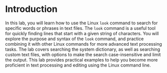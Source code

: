 # Introduction

In this lab, you will learn how to use the Linux `look` command to search for specific words or phrases in text files. The `look` command is a useful tool for quickly finding lines that start with a given string of characters. You will explore the purpose and syntax of the `look` command, and practice combining it with other Linux commands for more advanced text processing tasks. The lab covers searching the system dictionary, as well as searching custom text files, with options to make the search case-insensitive and limit the output. This lab provides practical examples to help you become more proficient in text processing and editing using the Linux command line.
